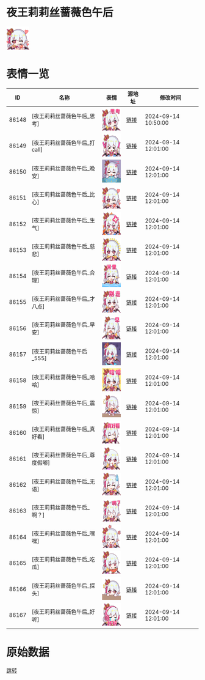 # 夜王莉莉丝蔷薇色午后

<img src="./cover.png" height="60" alt="cover" />

# 表情一览

|ID|名称|表情|源地址|修改时间|
|----|----|----|----|----|
|86148|[夜王莉莉丝蔷薇色午后_思考]|<img src="./pic/086148_%5B夜王莉莉丝蔷薇色午后_思考%5D.png" height="60" alt="思考"/>|[链接](https://i0.hdslb.com/bfs/garb/a174612446e159d8eaa219d57a70f32658c4eb98.png)|2024-09-14 10:50:00|
|86149|[夜王莉莉丝蔷薇色午后_打call]|<img src="./pic/086149_%5B夜王莉莉丝蔷薇色午后_打call%5D.png" height="60" alt="打call"/>|[链接](https://i0.hdslb.com/bfs/garb/47f5ebf44785794eebbdc5c60596ff9804c73e73.png)|2024-09-14 12:01:00|
|86150|[夜王莉莉丝蔷薇色午后_晚安]|<img src="./pic/086150_%5B夜王莉莉丝蔷薇色午后_晚安%5D.png" height="60" alt="晚安"/>|[链接](https://i0.hdslb.com/bfs/garb/64c148a9bc948a263143190df8f3614e300a2501.png)|2024-09-14 12:01:00|
|86151|[夜王莉莉丝蔷薇色午后_比心]|<img src="./pic/086151_%5B夜王莉莉丝蔷薇色午后_比心%5D.png" height="60" alt="比心"/>|[链接](https://i0.hdslb.com/bfs/garb/fcb462064bb6c98758da761697476d6dcbac4222.png)|2024-09-14 12:01:00|
|86152|[夜王莉莉丝蔷薇色午后_生气]|<img src="./pic/086152_%5B夜王莉莉丝蔷薇色午后_生气%5D.png" height="60" alt="生气"/>|[链接](https://i0.hdslb.com/bfs/garb/9dd2ddee986824fa93176da8990ce3fad5a4e9aa.png)|2024-09-14 12:01:00|
|86153|[夜王莉莉丝蔷薇色午后_慈悲]|<img src="./pic/086153_%5B夜王莉莉丝蔷薇色午后_慈悲%5D.png" height="60" alt="慈悲"/>|[链接](https://i0.hdslb.com/bfs/garb/7bc9149bef2b08f5984c7957c34aba35ea735d69.png)|2024-09-14 12:01:00|
|86154|[夜王莉莉丝蔷薇色午后_合理]|<img src="./pic/086154_%5B夜王莉莉丝蔷薇色午后_合理%5D.png" height="60" alt="合理"/>|[链接](https://i0.hdslb.com/bfs/garb/0a7363d9d8297e41336cd4e65bfcae54ca96dd03.png)|2024-09-14 12:01:00|
|86155|[夜王莉莉丝蔷薇色午后_才八点]|<img src="./pic/086155_%5B夜王莉莉丝蔷薇色午后_才八点%5D.png" height="60" alt="才八点"/>|[链接](https://i0.hdslb.com/bfs/garb/c65e0f96c79453d395185d395dfc419953dcd3e6.png)|2024-09-14 12:01:00|
|86156|[夜王莉莉丝蔷薇色午后_早安]|<img src="./pic/086156_%5B夜王莉莉丝蔷薇色午后_早安%5D.png" height="60" alt="早安"/>|[链接](https://i0.hdslb.com/bfs/garb/64a27a2ed6aee28afc298798847347eb6187e17a.png)|2024-09-14 12:01:00|
|86157|[夜王莉莉丝蔷薇色午后_555]|<img src="./pic/086157_%5B夜王莉莉丝蔷薇色午后_555%5D.png" height="60" alt="555"/>|[链接](https://i0.hdslb.com/bfs/garb/9afd59bc67c5bd4a3cdb80696ca7ce489abd196f.png)|2024-09-14 12:01:00|
|86158|[夜王莉莉丝蔷薇色午后_哈哈]|<img src="./pic/086158_%5B夜王莉莉丝蔷薇色午后_哈哈%5D.png" height="60" alt="哈哈"/>|[链接](https://i0.hdslb.com/bfs/garb/38dfbaa180414e3fe57fe5c7b03a6ec8f6d46d58.png)|2024-09-14 12:01:00|
|86159|[夜王莉莉丝蔷薇色午后_震惊]|<img src="./pic/086159_%5B夜王莉莉丝蔷薇色午后_震惊%5D.png" height="60" alt="震惊"/>|[链接](https://i0.hdslb.com/bfs/garb/4b7935dce8f4cc74c6c7d871b5ab43f9c20e25a0.png)|2024-09-14 12:01:00|
|86160|[夜王莉莉丝蔷薇色午后_真好看]|<img src="./pic/086160_%5B夜王莉莉丝蔷薇色午后_真好看%5D.png" height="60" alt="真好看"/>|[链接](https://i0.hdslb.com/bfs/garb/90869fa857c3ec8686164368324e144fb46370a3.png)|2024-09-14 12:01:00|
|86161|[夜王莉莉丝蔷薇色午后_尊度假嘟]|<img src="./pic/086161_%5B夜王莉莉丝蔷薇色午后_尊度假嘟%5D.png" height="60" alt="尊度假嘟"/>|[链接](https://i0.hdslb.com/bfs/garb/d1955e32ce380792a7d739841d14109a520192f0.png)|2024-09-14 12:01:00|
|86162|[夜王莉莉丝蔷薇色午后_无语]|<img src="./pic/086162_%5B夜王莉莉丝蔷薇色午后_无语%5D.png" height="60" alt="无语"/>|[链接](https://i0.hdslb.com/bfs/garb/03f42f79a2cc1379901232c25c2ea6a86a60886b.png)|2024-09-14 12:01:00|
|86163|[夜王莉莉丝蔷薇色午后_啊？]|<img src="./pic/086163_%5B夜王莉莉丝蔷薇色午后_啊？%5D.png" height="60" alt="啊？"/>|[链接](https://i0.hdslb.com/bfs/garb/8ab4c52e95c5a0777a0bd867b46f3ef152f2bd07.png)|2024-09-14 12:01:00|
|86164|[夜王莉莉丝蔷薇色午后_嘿嘿]|<img src="./pic/086164_%5B夜王莉莉丝蔷薇色午后_嘿嘿%5D.png" height="60" alt="嘿嘿"/>|[链接](https://i0.hdslb.com/bfs/garb/00eb3861bace09f945a9fd79449f70d537051acf.png)|2024-09-14 12:01:00|
|86165|[夜王莉莉丝蔷薇色午后_吃瓜]|<img src="./pic/086165_%5B夜王莉莉丝蔷薇色午后_吃瓜%5D.png" height="60" alt="吃瓜"/>|[链接](https://i0.hdslb.com/bfs/garb/616157f625aa810db8aa2a0f71f2d511c4033394.png)|2024-09-14 12:01:00|
|86166|[夜王莉莉丝蔷薇色午后_探头]|<img src="./pic/086166_%5B夜王莉莉丝蔷薇色午后_探头%5D.png" height="60" alt="探头"/>|[链接](https://i0.hdslb.com/bfs/garb/490144a31ddf6610b87d49ecb4020e06a1753835.png)|2024-09-14 12:01:00|
|86167|[夜王莉莉丝蔷薇色午后_好听]|<img src="./pic/086167_%5B夜王莉莉丝蔷薇色午后_好听%5D.png" height="60" alt="好听"/>|[链接](https://i0.hdslb.com/bfs/garb/9f5843aa399cd14fb37a561d00943ece16038f7e.png)|2024-09-14 12:01:00|

# 原始数据

[跳转](./raw.json)

